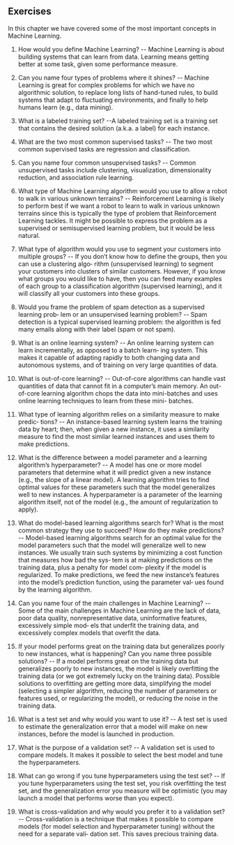 ## Exercises
In this chapter we have covered some of the most important concepts in Machine Learning.

1. How would you define Machine Learning?
   -- Machine Learning is about building systems that can learn from data.
   Learning means getting better at some task, given some performance measure.
   
2. Can you name four types of problems where it shines?
  -- Machine Learning is great for complex problems for which we have no algorithmic solution,
   to replace long lists of hand-tuned rules, to build systems that adapt to fluctuating environments,
   and finally to help humans learn (e.g., data mining).
   
6. What is a labeled training set?
 --A labeled training set is a training set that contains the desired solution (a.k.a. a
label) for each instance.

8. What are the two most common supervised tasks?
  -- The two most common supervised tasks are regression and classification.
   
10. Can you name four common unsupervised tasks?
    -- Common unsupervised tasks include clustering, visualization, dimensionality
reduction, and association rule learning.

12. What type of Machine Learning algorithm would you use to allow a robot to
walk in various unknown terrains?
-- Reinforcement Learning is likely to perform best if we want a robot to learn to
walk in various unknown terrains since this is typically the type of problem that
Reinforcement Learning tackles. It might be possible to express the problem as a
supervised or semisupervised learning problem, but it would be less natural.

14. What type of algorithm would you use to segment your customers into multiple
groups?
-- If you don’t know how to define the groups, then you can use a clustering algo‐
rithm (unsupervised learning) to segment your customers into clusters of similar
customers.
However, if you know what groups you would like to have, then you
can feed many examples of each group to a classification algorithm (supervised
learning), and it will classify all your customers into these groups.

16. Would you frame the problem of spam detection as a supervised learning prob‐
lem or an unsupervised learning problem?
-- Spam detection is a typical supervised learning problem: the algorithm is fed
many emails along with their label (spam or not spam).

18. What is an online learning system?
    -- An online learning system can learn incrementally, as opposed to a batch learn‐
ing system. This makes it capable of adapting rapidly to both changing data and
autonomous systems, and of training on very large quantities of data.

20. What is out-of-core learning?
    -- Out-of-core algorithms can handle vast quantities of data that cannot fit in a
computer’s main memory. An out-of-core learning algorithm chops the data into
mini-batches and uses online learning techniques to learn from these mini-
batches.

22. What type of learning algorithm relies on a similarity measure to make predic‐
tions?
-- An instance-based learning system learns the training data by heart; then, when
given a new instance, it uses a similarity measure to find the most similar learned
instances and uses them to make predictions.

24. What is the difference between a model parameter and a learning algorithm’s
hyperparameter?
-- A model has one or more model parameters that determine what it will predict
given a new instance (e.g., the slope of a linear model). A learning algorithm tries
to find optimal values for these parameters such that the model generalizes well
to new instances. A hyperparameter is a parameter of the learning algorithm
itself, not of the model (e.g., the amount of regularization to apply).

26. What do model-based learning algorithms search for? What is the most common
strategy they use to succeed? How do they make predictions?
-- Model-based learning algorithms search for an optimal value for the model
parameters such that the model will generalize well to new instances. We usually
train such systems by minimizing a cost function that measures how bad the sys‐
tem is at making predictions on the training data, plus a penalty for model com‐
plexity if the model is regularized. To make predictions, we feed the new
instance’s features into the model’s prediction function, using the parameter val‐
ues found by the learning algorithm.

28. Can you name four of the main challenges in Machine Learning?
    -- Some of the main challenges in Machine Learning are the lack of data, poor data
quality, nonrepresentative data, uninformative features, excessively simple mod‐
els that underfit the training data, and excessively complex models that overfit
the data.

30. If your model performs great on the training data but generalizes poorly to new
instances, what is happening? Can you name three possible solutions?
-- If a model performs great on the training data but generalizes poorly to new
instances, the model is likely overfitting the training data (or we got extremely
lucky on the training data). Possible solutions to overfitting are getting more
data, simplifying the model (selecting a simpler algorithm, reducing the number
of parameters or features used, or regularizing the model), or reducing the noise
in the training data.

32. What is a test set and why would you want to use it?
    -- A test set is used to estimate the generalization error that a model will make on
new instances, before the model is launched in production.

34. What is the purpose of a validation set?
    -- A validation set is used to compare models. It makes it possible to select the best
model and tune the hyperparameters.

36. What can go wrong if you tune hyperparameters using the test set?
    -- If you tune hyperparameters using the test set, you risk overfitting the test set,
and the generalization error you measure will be optimistic (you may launch a
model that performs worse than you expect).

38. What is cross-validation and why would you prefer it to a validation set?
    -- Cross-validation is a technique that makes it possible to compare models (for
model selection and hyperparameter tuning) without the need for a separate vali‐
dation set. This saves precious training data.
